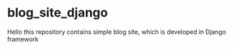 # blog_site_django

Hello this repository contains simple blog site, which is developed in Django framework

